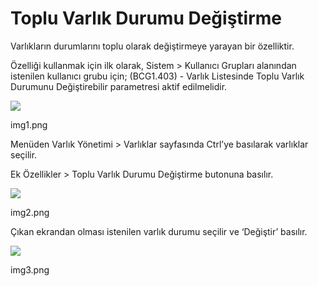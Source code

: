 # Toplu Varlık Durumu Değiştirme

Varlıkların durumlarını toplu olarak değiştirmeye yarayan bir özelliktir.


Özelliği kullanmak için ilk olarak, Sistem > Kullanıcı Grupları alanından istenilen kullanıcı grubu için;
(BCG1.403) - Varlık Listesinde Toplu Varlık Durumunu Değiştirebilir
 parametresi aktif edilmelidir. 


![](https://docsbimser.blob.core.windows.net/imagecontainer/mupload-a537f9a7-aec5-47df-a3ca-ae8dcb8cee74.png)

img1.png

Menüden Varlık Yönetimi > Varlıklar  sayfasında Ctrl’ye basılarak varlıklar seçilir.

Ek Özellikler > Toplu Varlık Durumu Değiştirme butonuna basılır.


![](https://docsbimser.blob.core.windows.net/imagecontainer/mupload-2a985baa-b3d2-49aa-86ff-ad4237413e36.png)

img2.png

Çıkan ekrandan olması istenilen varlık durumu seçilir ve ‘Değiştir’ basılır.

![](https://docsbimser.blob.core.windows.net/imagecontainer/mupload-6f3b4c93-7df9-40aa-bf48-390f4e8c820d.png)

img3.png